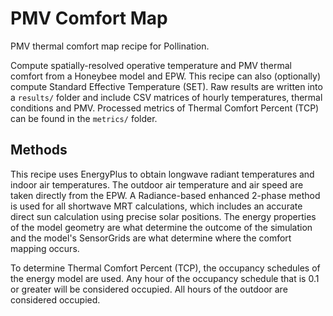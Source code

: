 # PMV Comfort Map

PMV thermal comfort map recipe for Pollination.

Compute spatially-resolved operative temperature and PMV thermal comfort from
a Honeybee model and EPW. This recipe can also (optionally) compute Standard
Effective Temperature (SET). Raw results are written into a `results/` folder and
include CSV matrices of hourly temperatures, thermal conditions and PMV. Processed
metrics of Thermal Comfort Percent (TCP) can be found in the `metrics/` folder.

## Methods

This recipe uses EnergyPlus to obtain longwave radiant temperatures and indoor air
temperatures. The outdoor air temperature and air speed are taken directly from the EPW.
A Radiance-based enhanced 2-phase method is used for all shortwave MRT calculations,
which includes an accurate direct sun calculation using precise solar positions. The
energy properties of the model geometry are what determine the outcome of the
simulation and the model's SensorGrids are what determine where the comfort
mapping occurs.

To determine Thermal Comfort Percent (TCP), the occupancy schedules of the energy
model are used. Any hour of the occupancy schedule that is 0.1 or greater will be
considered occupied. All hours of the outdoor are considered occupied.
